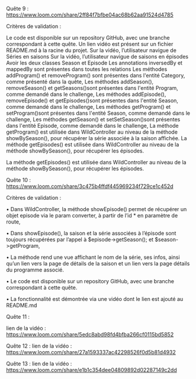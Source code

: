 
Quête 9 :
https://www.loom.com/share/2ff84f7bfbe04ac68b62aa91524d4785

Critères de validation :

Le code est disponible sur un repository GitHub, avec une branche correspondant à cette quête.
Un lien vidéo est présent sur un fichier README.md à la racine du projet.
Sur la vidéo, l’utilisateur navigue de Séries en saisons
Sur la vidéo, l’utilisateur navigue de saisons en épisodes
Avoir les deux classes Season et Episode
Les annotations inversedBy et mappedBy sont présentes dans toutes les relations
Les méthodes addProgram() et removeProgram() sont présentes dans l'entité Category, comme présenté dans la quête,
Les méthodes addSeason(), removeSeason() et getSeasons()sont présentes dans l'entité Program, comme demandé dans le challenge,
Les méthodes addEpisode(), removeEpisode() et getEpisodes()sont présentes dans l'entité Season, comme demandé dans le challenge,
Les méthodes getProgram() et setProgram()sont présentes dans l'entité Season, comme demandé dans le challenge,
Les méthodes getSeason() et setSetSeason()sont présentes dans l'entité Episode, comme demandé dans le challenge,
La méthode getProgram() est utilisée dans WildController au niveau de la méthode showBySeason(), pour récupérer la série associée à la saison affichée.
La méthode getEpisodes() est utilisée dans WildController au niveau de la méthode showBySeason(), pour récupérer les épisodes.

La méthode getEpisodes() est utilisée dans WildController au niveau de la méthode showBySeason(), pour récupérer les épisodes.

Quête 10 :
https://www.loom.com/share/3c475b4ffdf445969234f729ce1c452d

Critères de validation :

•
Dans WildController, la méthode showEpisode() permet de récupérer un objet episode via le param converter, à partir de l’id * en paramètre de route,

•
Dans showEpisode(), la saison et la série associées à l’épisode sont toujours récupérées par l’appel à $episode->getSeason(); et $season->getProgram,

•
La méthode rend une vue affichant le nom de la série, ses infos, ainsi qu’un lien vers la page de détails de la saison et un lien vers la page détails du programme associé.

•
Le code est disponible sur un repository GitHub, avec une branche correspondant à cette quête.

•
La fonctionnalité est démontrée via une vidéo dont le lien est ajouté au README.md

Quête 11 :

lien de la vidéo :
https://www.loom.com/share/5edc8abd98fd4bfba266cf0115bd5852

Quête 12 :
lien de la vidéo :
https://www.loom.com/share/27a1593337ac42298526f0d5b81d4932

Quête 13 :
lien de la vidéo :
https://www.loom.com/share/e1b1c354dee04809892d02287149c2dd